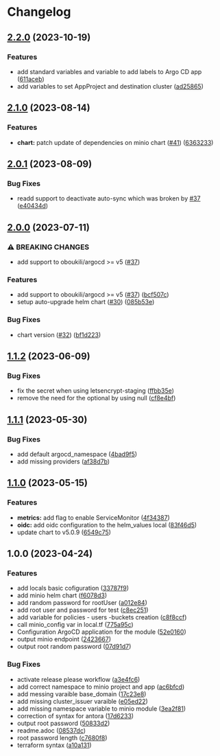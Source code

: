 # Changelog

## [2.2.0](https://github.com/camptocamp/devops-stack-module-minio/compare/v2.1.0...v2.2.0) (2023-10-19)


### Features

* add standard variables and variable to add labels to Argo CD app ([611aceb](https://github.com/camptocamp/devops-stack-module-minio/commit/611aceb503f1436960919efd8e9565563c6c5647))
* add variables to set AppProject and destination cluster ([ad25865](https://github.com/camptocamp/devops-stack-module-minio/commit/ad25865f08ff1dcea77b915b48ebb5755b9dde80))

## [2.1.0](https://github.com/camptocamp/devops-stack-module-minio/compare/v2.0.1...v2.1.0) (2023-08-14)


### Features

* **chart:** patch update of dependencies on minio chart ([#41](https://github.com/camptocamp/devops-stack-module-minio/issues/41)) ([6363233](https://github.com/camptocamp/devops-stack-module-minio/commit/6363233191e4eac5a63edc17684c03945b039f85))

## [2.0.1](https://github.com/camptocamp/devops-stack-module-minio/compare/v2.0.0...v2.0.1) (2023-08-09)


### Bug Fixes

* readd support to deactivate auto-sync which was broken by [#37](https://github.com/camptocamp/devops-stack-module-minio/issues/37) ([e40434d](https://github.com/camptocamp/devops-stack-module-minio/commit/e40434dd13ad7d13c350c9588cd6ce8c32dacb41))

## [2.0.0](https://github.com/camptocamp/devops-stack-module-minio/compare/v1.1.2...v2.0.0) (2023-07-11)


### ⚠ BREAKING CHANGES

* add support to oboukili/argocd >= v5 ([#37](https://github.com/camptocamp/devops-stack-module-minio/issues/37))

### Features

* add support to oboukili/argocd &gt;= v5 ([#37](https://github.com/camptocamp/devops-stack-module-minio/issues/37)) ([bcf507c](https://github.com/camptocamp/devops-stack-module-minio/commit/bcf507ca2c83f400417dc1257fa37b61176d0963))
* setup auto-upgrade helm chart ([#30](https://github.com/camptocamp/devops-stack-module-minio/issues/30)) ([085b53e](https://github.com/camptocamp/devops-stack-module-minio/commit/085b53e5184fbe3c15cf4780b17548e7f1c7053d))


### Bug Fixes

* chart version ([#32](https://github.com/camptocamp/devops-stack-module-minio/issues/32)) ([bf1d223](https://github.com/camptocamp/devops-stack-module-minio/commit/bf1d223e33434139c15e179d89bae98cbc2b2927))

## [1.1.2](https://github.com/camptocamp/devops-stack-module-minio/compare/v1.1.1...v1.1.2) (2023-06-09)


### Bug Fixes

* fix the secret when using letsencrypt-staging ([ffbb35e](https://github.com/camptocamp/devops-stack-module-minio/commit/ffbb35e26d88e289b7de018390780b11b0e2011d))
* remove the need for the optional by using null ([cf8e4bf](https://github.com/camptocamp/devops-stack-module-minio/commit/cf8e4bfbd2b1577e29d63b53fe04438c263989da))

## [1.1.1](https://github.com/camptocamp/devops-stack-module-minio/compare/v1.1.0...v1.1.1) (2023-05-30)


### Bug Fixes

* add default argocd_namespace ([4bad9f5](https://github.com/camptocamp/devops-stack-module-minio/commit/4bad9f54a291af5b2e62321e372e6b9c8798c990))
* add missing providers ([af38d7b](https://github.com/camptocamp/devops-stack-module-minio/commit/af38d7bef3d86ed103c9e5aa8913d6bd09095459))

## [1.1.0](https://github.com/camptocamp/devops-stack-module-minio/compare/v1.0.0...v1.1.0) (2023-05-15)


### Features

* **metrics:** add flag to enable ServiceMonitor ([4f34387](https://github.com/camptocamp/devops-stack-module-minio/commit/4f34387cc890fe49ec10a257edbb8e1eff1a075b))
* **oidc:** add oidc configuration to the helm_values local ([83f46d5](https://github.com/camptocamp/devops-stack-module-minio/commit/83f46d576c619519cfe87fa8fa4e0ccb40421e75))
* update chart to v5.0.9 ([6549c75](https://github.com/camptocamp/devops-stack-module-minio/commit/6549c751834afaab5e7009d72298709070b95970))

## 1.0.0 (2023-04-24)


### Features

* add locals basic cofiguration ([33787f9](https://github.com/camptocamp/devops-stack-module-minio/commit/33787f900cc0fefa2a1f8383af3d4ea4f4a989a9))
* add minio helm chart ([f6078d3](https://github.com/camptocamp/devops-stack-module-minio/commit/f6078d35eea09bf4b80eb818a297d18bd7d37b3a))
* add random password for rootUser ([a012e84](https://github.com/camptocamp/devops-stack-module-minio/commit/a012e847db7dff2982c6b3326cb3fbded2d8fee7))
* add root user and password for test ([c8ec251](https://github.com/camptocamp/devops-stack-module-minio/commit/c8ec251448fe4e1a5293c7686194a9309fe253bb))
* add variable for policies - users -buckets creation ([c8f8ccf](https://github.com/camptocamp/devops-stack-module-minio/commit/c8f8ccfd7f51cacc7723fae9461aa9c9ef5af17a))
* call minio_config var in local.tf ([775a95c](https://github.com/camptocamp/devops-stack-module-minio/commit/775a95c773465b1375e9b075807d71cb4880e434))
* Configuration ArgoCD application for the module ([52e0160](https://github.com/camptocamp/devops-stack-module-minio/commit/52e0160e4a5b4b9f28362b25ab352402a243ae55))
* output minio endpoint ([2423667](https://github.com/camptocamp/devops-stack-module-minio/commit/24236675e37cc8ce310d401ab4e60422e0991ddf))
* output root random password ([07d91d7](https://github.com/camptocamp/devops-stack-module-minio/commit/07d91d7b57eadc77f13dc3c0db42b6e043321dd0))


### Bug Fixes

* activate release please workflow ([a3e4fc6](https://github.com/camptocamp/devops-stack-module-minio/commit/a3e4fc6793fe8e9e6012f7ac8a4a196e4209998f))
* add correct namespace to minio project and app ([ac6bfcd](https://github.com/camptocamp/devops-stack-module-minio/commit/ac6bfcdf751c5d78a05eec962331846b7de95226))
* add messing varaible base_domain ([17c23e8](https://github.com/camptocamp/devops-stack-module-minio/commit/17c23e80f76c3a54a371a5b7737e2813b0c7713f))
* add missing cluster_issuer varaible ([e05ed22](https://github.com/camptocamp/devops-stack-module-minio/commit/e05ed22d51935482de40db2e5686413ab4b2f547))
* add missing namespace variable to minio module ([3ea2f81](https://github.com/camptocamp/devops-stack-module-minio/commit/3ea2f81dd0bfc6e8c2022a9697f088a7be473453))
* correction of syntax for antora ([17d6233](https://github.com/camptocamp/devops-stack-module-minio/commit/17d623348b94589115a6a88dd05bcbaf02300278))
* output root password ([50833d2](https://github.com/camptocamp/devops-stack-module-minio/commit/50833d2ec27ebe1afc8e09618d817c91fcd2822f))
* readme.adoc ([08537dc](https://github.com/camptocamp/devops-stack-module-minio/commit/08537dcd8c5386e03aec8e47b88b96113978053f))
* root password length ([c7680f8](https://github.com/camptocamp/devops-stack-module-minio/commit/c7680f82ed8d54131782f86c47e7dac71a08f65e))
* terraform syntax ([a10a131](https://github.com/camptocamp/devops-stack-module-minio/commit/a10a13109f11072f866975bb573932702963e984))
